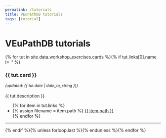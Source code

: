 ```yaml
---
permalink: /tutorials
title: VEuPathDB tutorials
tags: [tutorial]
---
```

<h1>VEuPathDB tutorials</h1>

<div class="static-content"> 

{% for tut in site.data.workshop_exercises.cards %}{% if tut.links[0].name != '' %} 
<a name = "{{tut.card | remove:' '}}"></a>
<h3>{{ tut.card }}</h3> 
<i style="font-size: 90%">(updated: {{ tut.date | date_to_string }})</i>
<br><br>
{{ tut.description }}
<ul>
  {% for item in tut.links %}
  <li>
    {% assign filename = item.path %}
    <a href="{{ '/documents/' | append: filename | absolute_url }}">{{ item.path }}</a></li>
  {% endfor %}
</ul>
<hr>
{% endif %}{% unless forloop.last %}{% endunless %}{% endfor %}

</div>




